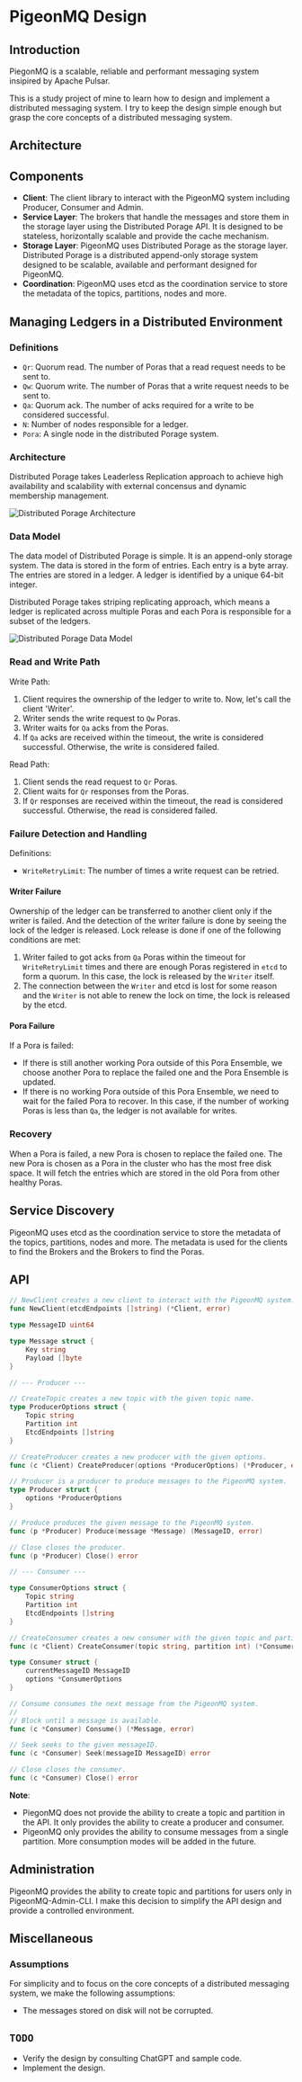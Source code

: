 # PigeonMQ Design

## Introduction

PiegonMQ is a scalable, reliable and performant messaging system insipired by Apache Pulsar.

This is a study project of mine to learn how to design and implement a distributed messaging system. I try to keep the design simple enough but grasp the core concepts of a distributed messaging system.

## Architecture

## Components

- **Client**: The client library to interact with the PigeonMQ system including Producer, Consumer and Admin.
- **Service Layer**: The brokers that handle the messages and store them in the storage layer using the Distributed Porage API. It is designed to be stateless, horizontally scalable and provide the cache mechanism.
- **Storage Layer**: PigeonMQ uses Distributed Porage as the storage layer. Distributed Porage is a distributed append-only storage system designed to be scalable, available and performant designed for PigeonMQ.
- **Coordination**: PigeonMQ uses etcd as the coordination service to store the metadata of the topics, partitions, nodes and more.

## Managing Ledgers in a Distributed Environment

### Definitions

- `Qr`: Quorum read. The number of Poras that a read request needs to be sent to.
- `Qw`: Quorum write. The number of Poras that a write request needs to be sent to.
- `Qa`: Quorum ack. The number of acks required for a write to be considered successful.
- `N`: Number of nodes responsible for a ledger.
- `Pora`: A single node in the distributed Porage system.

### Architecture

Distributed Porage takes Leaderless Replication approach to achieve high availability and scalability with external concensus and dynamic membership management.

![Distributed Porage Architecture](./diagrams/output/pigeonmq-managed-ledger.drawio.png)

### Data Model

The data model of Distributed Porage is simple. It is an append-only storage system. The data is stored in the form of entries. Each entry is a byte array. The entries are stored in a ledger. A ledger is identified by a unique 64-bit integer.

Distributed Porage takes striping replicating approach, which means a ledger is replicated across multiple Poras and each Pora is responsible for a subset of the ledgers.

![Distributed Porage Data Model](./diagrams/output/pigeonmq-storage-data-model.drawio.png)

### Read and Write Path

Write Path:

1. Client requires the ownership of the ledger to write to. Now, let's call the client 'Writer'.
2. Writer sends the write request to `Qw` Poras.
3. Writer waits for `Qa` acks from the Poras.
4. If `Qa` acks are received within the timeout, the write is considered successful. Otherwise, the write is considered failed.

Read Path:

1. Client sends the read request to `Qr` Poras.
2. Client waits for `Qr` responses from the Poras.
3. If `Qr` responses are received within the timeout, the read is considered successful. Otherwise, the read is considered failed.

### Failure Detection and Handling

Definitions:

- `WriteRetryLimit`: The number of times a write request can be retried.

#### Writer Failure

Ownership of the ledger can be transferred to another client only if the writer is failed. And the detection of the writer failure is done by seeing the lock of the ledger is released. Lock release is done if one of the following conditions are met:

1. Writer failed to got acks from `Qa` Poras within the timeout for `WriteRetryLimit` times and there are enough Poras registered in `etcd` to form a quorum. In this case, the lock is released by the `Writer` itself.
2. The connection between the `Writer` and etcd is lost for some reason and the `Writer` is not able to renew the lock on time, the lock is released by the etcd.

#### Pora Failure

If a Pora is failed:

- If there is still another working Pora outside of this Pora Ensemble, we choose another Pora to replace the failed one and the Pora Ensemble is updated.
- If there is no working Pora outside of this Pora Ensemble, we need to wait for the failed Pora to recover. In this case, if the number of working Poras is less than `Qa`, the ledger is not available for writes.

### Recovery

When a Pora is failed, a new Pora is chosen to replace the failed one. The new Pora is chosen as a Pora in the cluster who has the most free disk space. It will fetch the entries which are stored in the old Pora from other healthy Poras.

## Service Discovery

PigeonMQ uses etcd as the coordination service to store the metadata of the topics, partitions, nodes and more. The metadata is used for the clients to find the Brokers and the Brokers to find the Poras.

## API

```Go
// NewClient creates a new client to interact with the PigeonMQ system.
func NewClient(etcdEndpoints []string) (*Client, error)

type MessageID uint64

type Message struct {
    Key string
    Payload []byte
}

// --- Producer ---

// CreateTopic creates a new topic with the given topic name.
type ProducerOptions struct {
    Topic string
    Partition int
    EtcdEndpoints []string
}

// CreateProducer creates a new producer with the given options.
func (c *Client) CreateProducer(options *ProducerOptions) (*Producer, error)

// Producer is a producer to produce messages to the PigeonMQ system.
type Producer struct {
    options *ProducerOptions
}

// Produce produces the given message to the PigeonMQ system.
func (p *Producer) Produce(message *Message) (MessageID, error)

// Close closes the producer.
func (p *Producer) Close() error

// --- Consumer ---

type ConsumerOptions struct {
    Topic string
    Partition int
    EtcdEndpoints []string
}

// CreateConsumer creates a new consumer with the given topic and partition.
func (c *Client) CreateConsumer(topic string, partition int) (*Consumer, error)

type Consumer struct {
    currentMessageID MessageID
    options *ConsumerOptions
}

// Consume consumes the next message from the PigeonMQ system.
//
// Block until a message is available.
func (c *Consumer) Consume() (*Message, error)

// Seek seeks to the given messageID.
func (c *Consumer) Seek(messageID MessageID) error

// Close closes the consumer.
func (c *Consumer) Close() error
```

**Note**:

- PiegonMQ does not provide the ability to create a topic and partition in the API. It only provides the ability to create a producer and consumer.
- PigeonMQ only provides the ability to consume messages from a single partition. More consumption modes will be added in the future.

## Administration

PigeonMQ provides the ability to create topic and partitions for users only in PigeonMQ-Admin-CLI. I make this decision to simplify the API design and provide a controlled environment.

## Miscellaneous

### Assumptions

For simplicity and to focus on the core concepts of a distributed messaging system, we make the following assumptions:

- The messages stored on disk will not be corrupted.

## `TODO`

- Verify the design by consulting ChatGPT and sample code.
- Implement the design.
